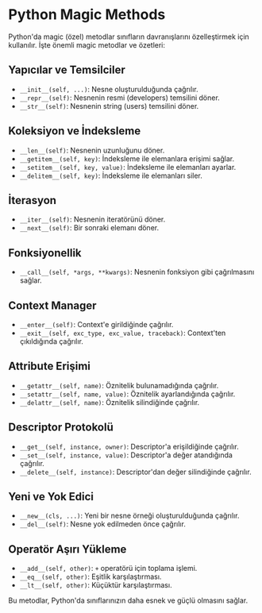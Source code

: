 # Python Magic Methods

Python'da magic (özel) metodlar sınıfların davranışlarını özelleştirmek için kullanılır. İşte önemli magic metodlar ve özetleri:

## Yapıcılar ve Temsilciler

- `__init__(self, ...)`: Nesne oluşturulduğunda çağrılır.
- `__repr__(self)`: Nesnenin resmi (developers) temsilini döner.
- `__str__(self)`: Nesnenin string (users) temsilini döner.

## Koleksiyon ve İndeksleme

- `__len__(self)`: Nesnenin uzunluğunu döner.
- `__getitem__(self, key)`: İndeksleme ile elemanlara erişimi sağlar.
- `__setitem__(self, key, value)`: İndeksleme ile elemanları ayarlar.
- `__delitem__(self, key)`: İndeksleme ile elemanları siler.

## İterasyon

- `__iter__(self)`: Nesnenin iteratörünü döner.
- `__next__(self)`: Bir sonraki elemanı döner.

## Fonksiyonellik

- `__call__(self, *args, **kwargs)`: Nesnenin fonksiyon gibi çağrılmasını sağlar.

## Context Manager

- `__enter__(self)`: Context'e girildiğinde çağrılır.
- `__exit__(self, exc_type, exc_value, traceback)`: Context'ten çıkıldığında çağrılır.

## Attribute Erişimi

- `__getattr__(self, name)`: Öznitelik bulunamadığında çağrılır.
- `__setattr__(self, name, value)`: Öznitelik ayarlandığında çağrılır.
- `__delattr__(self, name)`: Öznitelik silindiğinde çağrılır.

## Descriptor Protokolü

- `__get__(self, instance, owner)`: Descriptor'a erişildiğinde çağrılır.
- `__set__(self, instance, value)`: Descriptor'a değer atandığında çağrılır.
- `__delete__(self, instance)`: Descriptor'dan değer silindiğinde çağrılır.

## Yeni ve Yok Edici

- `__new__(cls, ...)`: Yeni bir nesne örneği oluşturulduğunda çağrılır.
- `__del__(self)`: Nesne yok edilmeden önce çağrılır.

## Operatör Aşırı Yükleme

- `__add__(self, other)`: `+` operatörü için toplama işlemi.
- `__eq__(self, other)`: Eşitlik karşılaştırması.
- `__lt__(self, other)`: Küçüktür karşılaştırması.

Bu metodlar, Python'da sınıflarınızın daha esnek ve güçlü olmasını sağlar.

